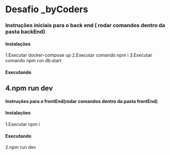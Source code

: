 # Desafio _byCoders

### Instruções iniciais para o back end ( rodar comandos dentro da pasta backEnd)

#### Instalações
1.Executar docker-compose up 
2.Executar comando npm i
3.Executar comando npm run db:start 
#### Executando 
4.npm run dev
---------------------------------------------------------------------------------
#### Instruções para o frontEnd(rodar comandos dentro da pasta frontEnd)

#### Instalações 
1.Executar npm i
#### Executando 
2.npm run dev